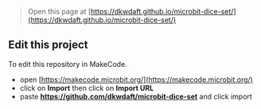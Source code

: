 
> Open this page at [https://dkwdaft.github.io/microbit-dice-set/](https://dkwdaft.github.io/microbit-dice-set/)

## Edit this project

To edit this repository in MakeCode.

* open [https://makecode.microbit.org/](https://makecode.microbit.org/)
* click on **Import** then click on **Import URL**
* paste **https://github.com/dkwdaft/microbit-dice-set** and click import
